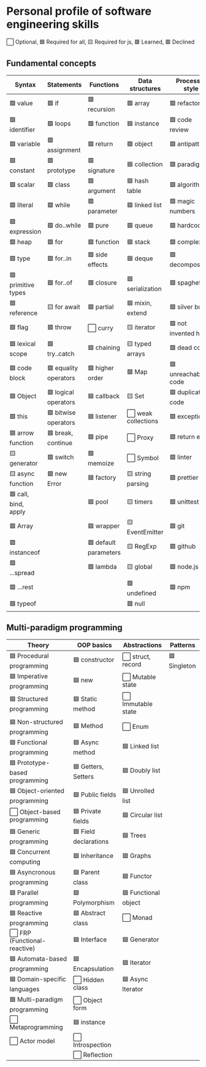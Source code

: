 # Personal profile of software engineering skills

⬜ Optional, 🟦 Required for all, 🟨 Required for js, 🟩 Learned, 🟥 Declined

## Fundamental concepts

| Syntax               | Statements            | Functions             | Data structures     | Process & style      |
|----------------------|-----------------------|-----------------------|---------------------|----------------------|
| 🟩 value             | 🟩 if                 | 🟩 recursion          | 🟩 array            | 🟩 refactoring       |
| 🟩 identifier        | 🟩 loops              | 🟩 function           | 🟦 instance         | 🟩 code review       |
| 🟩 variable          | 🟩 assignment         | 🟩 return             | 🟩 object           | 🟩 antipatterns      |
| 🟩 constant          | 🟩 prototype          | 🟩 signature          | 🟦 collection       | 🟩 paradigm          |
| 🟩 scalar            | 🟩 class              | 🟩 argument           | 🟦 hash table       | 🟩 algorithm         |
| 🟩 literal           | 🟩 while              | 🟩 parameter          | 🟦 linked list      | 🟩 magic numbers     |
| 🟩 expression        | 🟩 do..while          | 🟩 pure               | 🟩 queue            | 🟩 hardcode          |
| 🟩 heap              | 🟩 for                | 🟩 function           | 🟦 stack            | 🟩 complexity        |
| 🟩 type              | 🟩 for..in            | 🟩 side effects       | 🟦 deque            | 🟩 decomposition     |
| 🟩 primitive types   | 🟩 for..of            | 🟩 closure            | 🟦 serialization    | 🟩 spaghetti         |
| 🟩 reference         | 🟨 for await          | 🟩 partial            | 🟦 mixin, extend    | 🟩 silver bullet     |
| 🟩 flag              | 🟩 throw              | ⬜️ curry              | 🟨 iterator         | 🟩 not invented here |
| 🟩 lexical scope     | 🟩 try..catch         | 🟦 chaining           | 🟨 typed arrays     | 🟩 dead code         |
| 🟩 code block        | 🟩 equality operators | 🟩 higher order       | 🟩 Map              | 🟩 unreachable code  |
| 🟩 Object            | 🟩 logical operators  | 🟦 callback           | 🟨 Set              | 🟩 duplicate code    |
| 🟩 this              | 🟩 bitwise operators  | 🟦 listener           | ⬜️ weak collections | 🟩 exception         |
| 🟩 arrow function    | 🟩 break, continue    | 🟩 pipe               | ⬜️ Proxy            | 🟩 return early      |
| 🟨 generator         | 🟩 switch             | 🟩 memoize            | ⬜️ Symbol           | 🟩 linter            |
| 🟨 async function    | 🟩 new Error          | 🟦 factory            | 🟨 string parsing   | 🟩 prettier          |
| 🟩 call, bind, apply |                       | 🟦 pool               | 🟨 timers           | 🟩 unittest          |
| 🟩 Array             |                       | 🟦 wrapper            | 🟨 EventEmitter     | 🟩 git               |
| 🟩 instanceof        |                       | 🟩 default parameters | 🟨 RegExp           | 🟩 github            |
| 🟩 ...spread         |                       | 🟩 lambda             | 🟨 global           | 🟩 node.js           |
| 🟩 ...rest           |                       |                       | 🟩 undefined        | 🟩 npm               |
| 🟩 typeof            |                       |                       | 🟩 null             |                      |

## Multi-paradigm programming

| Theory                         | OOP basics            | Abstractions         | Patterns                 |
|--------------------------------|-----------------------|----------------------|--------------------------|
| 🟦 Procedural programming      | 🟦 constructor        | ⬜ struct, record    | 🟦 Singleton             |
| 🟦 Imperative programming      | 🟦 new                | ⬜ Mutable state     |                          |
| 🟦 Structured programming      | 🟦 Static method      | ⬜ Immutable state   |                          |
| 🟦 Non-structured programming  | 🟦 Method             | ⬜ Enum              |                          |
| 🟦 Functional programming      | 🟦 Async method       | 🟦 Linked list       |                          |
| 🟦 Prototype-based programming | 🟦 Getters, Setters   | 🟦 Doubly list       |                          |
| 🟦 Object-oriented programming | 🟦 Public fields      | 🟦 Unrolled list     |                          |
| ⬜ Object-based programming    | 🟦 Private fields     | 🟦 Circular list     |                          |
| 🟦 Generic programming         | 🟦 Field declarations | 🟦 Trees             |                          |
| 🟦 Concurrent computing        | 🟦 Inheritance        | 🟦 Graphs            |                          |
| 🟦 Asyncronous programming     | 🟦 Parent class       | 🟦 Functor           |                          |
| 🟦 Parallel programming        | 🟦 Polymorphism       | 🟦 Functional object |                          |
| 🟦 Reactive programming        | 🟦 Abstract class     | ⬜ Monad             |                          |
| ⬜ FRP (Functional-reactive)   | 🟦 Interface          | 🟦 Generator         |                          |
| 🟦 Automata-based programming  | 🟦 Encapsulation      | 🟦 Iterator          |                          |
| 🟦 Domain-specific languages   | ⬜ Hidden class       | 🟦 Async Iterator    |                          |
| 🟦 Multi-paradigm programming  | ⬜ Object form        |                      |                          |
| ⬜ Metaprogramming             | 🟦 instance           |                      |                          |
| ⬜ Actor model                 | ⬜ Introspection      |                      |                          |
|                                | ⬜ Reflection         |                      |                          |
